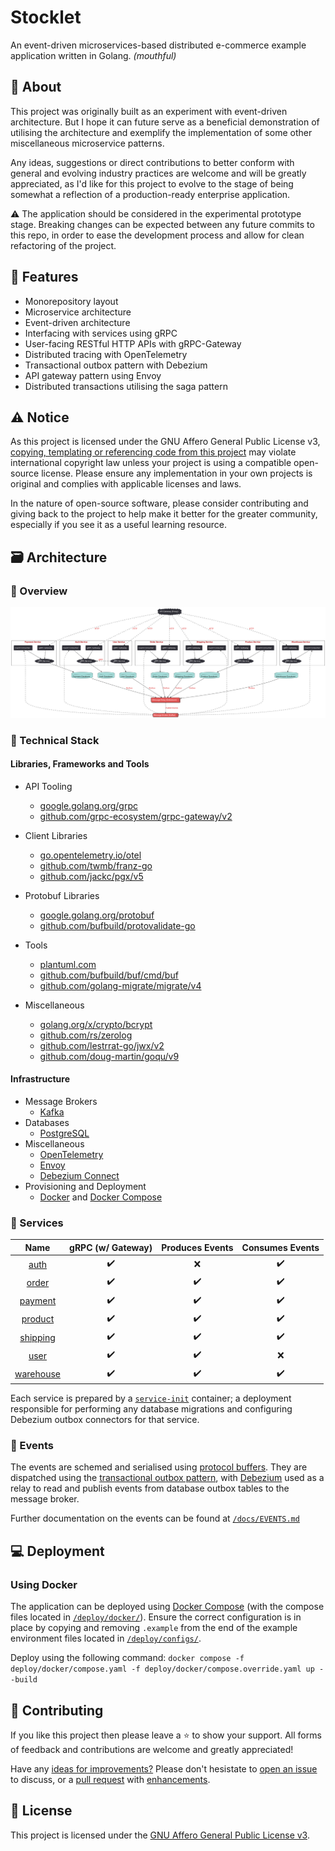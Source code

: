 # Stocklet

An event-driven microservices-based distributed e-commerce example application written in Golang. *(mouthful)*

## 📘 About

This project was originally built as an experiment with event-driven architecture. But I hope it can future serve as a beneficial demonstration of utilising the architecture and exemplify the implementation of some other miscellaneous microservice patterns.

Any ideas, suggestions or direct contributions to better conform with general and evolving industry practices are welcome and will be greatly appreciated, as I'd like for this project to evolve to the stage of being somewhat a reflection of a production-ready enterprise application.

⚠️ The application should be considered in the experimental prototype stage. Breaking changes can be expected between any future commits to this repo, in order to ease the development process and allow for clean refactoring of the project.

## 📝 Features

* Monorepository layout
* Microservice architecture
* Event-driven architecture
* Interfacing with services using gRPC
* User-facing RESTful HTTP APIs with gRPC-Gateway
* Distributed tracing with OpenTelemetry
* Transactional outbox pattern with Debezium
* API gateway pattern using Envoy
* Distributed transactions utilising the saga pattern

## ⚠️ Notice

As this project is licensed under the GNU Affero General Public License v3, [copying, templating or referencing code from this project](https://en.wikipedia.org/wiki/Clean-room_design) may violate international copyright law unless your project is using a compatible open-source license. Please ensure any implementation in your own projects is original and complies with applicable licenses and laws.

In the nature of open-source software, please consider contributing and giving back to the project to help make it better for the greater community, especially if you see it as a useful learning resource.

## 🗃️ Architecture

### 🔎 Overview

![Architecture Overview](/docs/imgs/overview.svg)

### 🧰 Technical Stack

#### Libraries, Frameworks and Tools

* API Tooling
  * [google.golang.org/grpc](https://pkg.go.dev/google.golang.org/grpc)
  * [github.com/grpc-ecosystem/grpc-gateway/v2](https://pkg.go.dev/github.com/grpc-ecosystem/grpc-gateway/v2)

* Client Libraries
  * [go.opentelemetry.io/otel](https://pkg.go.dev/go.opentelemetry.io/otel)
  * [github.com/twmb/franz-go](https://pkg.go.dev/github.com/twmb/franz-go)
  * [github.com/jackc/pgx/v5](https://pkg.go.dev/github.com/jackc/pgx/v5)

* Protobuf Libraries
  * [google.golang.org/protobuf](https://pkg.go.dev/google.golang.org/protobuf)
  * [github.com/bufbuild/protovalidate-go](https://pkg.go.dev/github.com/bufbuild/protovalidate-go)

* Tools
  * [plantuml.com](https://plantuml.com/)
  * [github.com/bufbuild/buf/cmd/buf](https://buf.build/docs/installation)
  * [github.com/golang-migrate/migrate/v4](https://pkg.go.dev/github.com/golang-migrate/migrate/v4#section-readme)

* Miscellaneous
  * [golang.org/x/crypto/bcrypt](https://pkg.go.dev/golang.org/x/crypto/bcrypt)
  * [github.com/rs/zerolog](https://pkg.go.dev/github.com/rs/zerolog)
  * [github.com/lestrrat-go/jwx/v2](https://pkg.go.dev/github.com/lestrrat-go/jwx/v2)
  * [github.com/doug-martin/goqu/v9](https://pkg.go.dev/github.com/doug-martin/goqu/v9)

#### Infrastructure

* Message Brokers
  * [Kafka](https://hub.docker.com/r/bitnami/kafka)
* Databases
  * [PostgreSQL](https://hub.docker.com/_/postgres)
* Miscellaneous
  * [OpenTelemetry](https://opentelemetry.io/)
  * [Envoy](https://www.envoyproxy.io/)
  * [Debezium Connect](https://hub.docker.com/r/debezium/connect)
* Provisioning and Deployment
  * [Docker](https://www.docker.com/) and [Docker Compose](https://docs.docker.com/compose/)

### 🧩 Services

| Name | gRPC (w/ Gateway) | Produces Events | Consumes Events |
| :-: | :-: | :-: | :-: |
| [auth](/internal/svc/auth/) | ✔️ | ❌ | ✔️ |
| [order](/internal/svc/order/) | ✔️ | ✔️ | ✔️ |
| [payment](/internal/svc/payment/) | ✔️ | ✔️ | ✔️ |
| [product](/internal/svc/product/) | ✔️ | ✔️ | ✔️ |
| [shipping](/internal/svc/shipping/) | ✔️ | ✔️ | ✔️ |
| [user](/internal/svc/user/) | ✔️ | ✔️ | ❌ |
| [warehouse](/internal/svc/warehouse/) | ✔️ | ✔️ | ✔️ |

Each service is prepared by a [``service-init``](/cmd/service-init/) container; a deployment responsible for performing any database migrations and configuring Debezium outbox connectors for that service.

### 📇 Events

The events are schemed and serialised using [protocol buffers](https://protobuf.dev/). They are dispatched using the [transactional outbox pattern](https://microservices.io/patterns/data/transactional-outbox.html), with [Debezium](https://debezium.io/) used as a relay to read and publish events from database outbox tables to the message broker.

Further documentation on the events can be found at [``/docs/EVENTS.md``](/docs/EVENTS.md)

## 💻 Deployment

### Using Docker

The application can be deployed using [Docker Compose](https://docs.docker.com/compose/) (with the compose files located in [``/deploy/docker/``](/deploy/docker/)). Ensure the correct configuration is in place by copying and removing ``.example`` from the end of the example environment files located in [``/deploy/configs/``](/deploy/configs/).

Deploy using the following command: ``docker compose -f deploy/docker/compose.yaml -f deploy/docker/compose.override.yaml up --build``

## 🧪 Contributing

If you like this project then please leave a ⭐ to show your support. All forms of feedback and contributions are welcome and greatly appreciated!

Have any [ideas for improvements?](/docs/ROADMAP.md) Please don't hesistate to [open an issue](https://github.com/hexolan/stocklet/issues/new) to discuss, or a [pull request](https://github.com/hexolan/stocklet/compare) with [enhancements](https://github.com/hexolan/stocklet/fork).

## 📓 License

This project is licensed under the [GNU Affero General Public License v3](/LICENSE).
